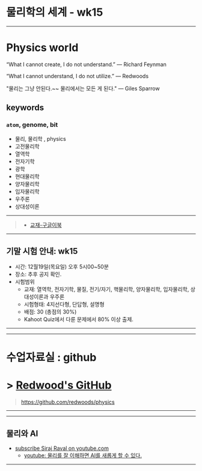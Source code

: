 # 물리학의 세계 - wk15

---

# Physics world

“What I cannot create, I do not understand.”
— Richard Feynman

“What I cannot understand, I do not utilize.”
— Redwoods

"물리는 그냥 안된다.~~ 물리에서는 모든 게 된다."
— Giles Sparrow

## keywords

### `atom`, genome, bit

- 물리, 물리학 , physics
- 고전물리학
- 열역학
- 전자기학
- 광학
- 현대물리학
- 양자물리학
- 입자물리학
- 우주론
- 상대성이론

---

> - [교재-구글이북](https://books.google.co.kr/books?id=fVgzDwAAQBAJ&pg=PT9&lpg=PT9&dq=%EC%A7%88%EB%9F%89+%EA%B4%80%EC%84%B1+%EB%AC%B4%EA%B2%8C&source=bl&ots=qETYTIeDQa&sig=ACfU3U03GoLroFvgyDAEoghcWkENtb3W6w&hl=ko&sa=X&ved=2ahUKEwiJ2r6e7vjgAhVdyYsBHSwRBLEQ6AEwCnoECAEQAQ#v=onepage&q=%EC%A7%88%EB%9F%89%20%EA%B4%80%EC%84%B1%20%EB%AC%B4%EA%B2%8C&f=false)

---

## 기말 시험 안내: wk15

- 시간: 12월19일(목요일) 오후 5시00~50분
- 장소: 추후 공지 확인.
- 시험범위
  - 교재: 열역학, 전자기학, 물질, 전기/자기, 핵물리학, 양자물리학, 입자물리학, 상대성이론과 우주론
  - 시험형태: 4지선다형, 단답형, 설명형
  - 배점: 30 (총점의 30%)
  - Kahoot Quiz에서 다룬 문제에서 80% 이상 출제.

---

---

# 수업자료실 : github

# > [Redwood's GitHub](https://github.com/redwoods/physics)

> https://github.com/redwoods/physics

---

---

## 물리와 AI

- [subscribe Siraj Raval on youtube.com](https://www.youtube.com/channel/UCWN3xxRkmTPmbKwht9FuE5A)
  - [youtube: 물리를 잘 이해하면 AI를 새롭게 할 수 있다.](https://www.youtube.com/watch?v=RGD6KQ6bRS8&t=673s)

---
